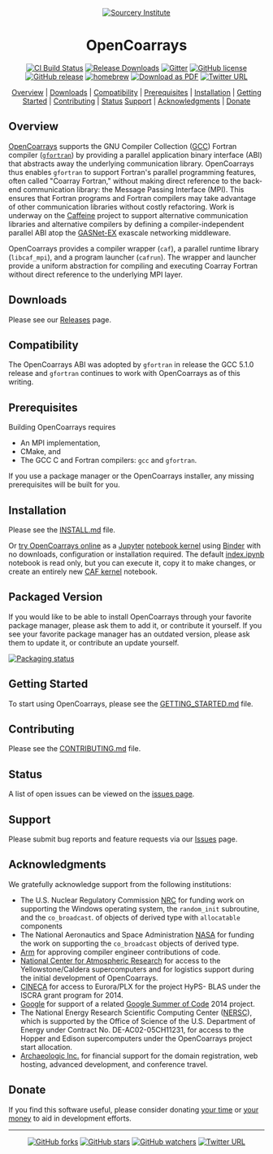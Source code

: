 <a name="top"> </a>

[This document is formatted with GitHub-Flavored Markdown.              ]:#
[For better viewing, including hyperlinks, read it online at            ]:#
[https://github.com/sourceryinstitute/OpenCoarrays/blob/master/README.md]:#
<div align="center">

[![Sourcery Institute][sourcery-institute logo]][Sourcery Institute]

OpenCoarrays
============

[![CI Build Status][build img]](https://travis-ci.org/sourceryinstitute/OpenCoarrays)
[![Release Downloads][download img]][Releases]
[![Gitter](https://img.shields.io/gitter/room/sourceryinstitute/opencoarrays.svg?style=flat-square)](https://gitter.im/sourceryinstitute/opencoarrays)
[![GitHub license][license img]](./LICENSE)
[![GitHub release][release img]](https://github.com/sourceryinstitute/OpenCoarrays/releases/latest)
[![homebrew](https://img.shields.io/homebrew/v/opencoarrays.svg?style=flat-square)](https://formulae.brew.sh/formula/opencoarrays)
[![Download as PDF][pdf img]](https://md2pdf.herokuapp.com/sourceryinstitute/OpenCoarrays/blob/master/README.pdf)
[![Twitter URL][twitter img]][default tweet]

[Overview](#overview) | [Downloads](#downloads) |
[Compatibility](#compatibility) | [Prerequisites](#prerequisites) |
[Installation](#installation) | [Getting Started](#getting-started) |
[Contributing](#contributing) | [Status](#status)
[Support](#support) | [Acknowledgments](#acknowledgments) | [Donate](#donate)

</div>

Overview
--------

[OpenCoarrays] supports the GNU Compiler Collection ([GCC]) Fortran compiler
([`gfortran`]) by providing a parallel application binary interface (ABI) that
abstracts away the underlying communication library.  OpenCoarrays thus enables
`gfortran` to support Fortran's parallel programming features, often called
"Coarray Fortran," without making direct reference to the back-end communication
library: the Message Passing Interface (MPI).  This ensures that Fortran
programs and Fortran compilers may take advantage of other communication
libraries without costly refactoring.  Work is underway on the [Caffeine]
project to support alternative communication libraries and alternative compilers
by defining a compiler-independent parallel ABI atop the [GASNet-EX] exascale
networking middleware.

OpenCoarrays provides a compiler wrapper (`caf`), a parallel runtime library
(`libcaf_mpi`), and a program launcher (`cafrun`).  The wrapper and launcher
provide a uniform abstraction for compiling and executing Coarray Fortran
without direct reference to the underlying MPI layer.

Downloads
---------

Please see our [Releases] page.

Compatibility
-------------

The OpenCoarrays ABI was adopted by `gfortran` in release the GCC 5.1.0 release
and `gfortran` continues to work with OpenCoarrays as of this writing.  

Prerequisites
-------------

Building OpenCoarrays requires

* An MPI implementation,
* CMake, and
* The GCC C and Fortran compilers: `gcc` and `gfortran`.

If you use a package manager or the OpenCoarrays installer, any missing
prerequisites will be built for you.


Installation
------------

Please see the [INSTALL.md] file.

Or [try OpenCoarrays online] as a [Jupyter] [notebook kernel]
using [Binder] with no downloads, configuration or installation required.
The default [index.ipynb] notebook is read only, but you can
execute it, copy it to make changes, or create an entirely
new [CAF kernel][notebook kernel] notebook.

Packaged Version
----------------

If you would like to be able to install OpenCoarrays through your
favorite package manager, please ask them to add it, or contribute it
yourself. If you see your favorite package manager has an outdated
version, please ask them to update it, or contribute an update
yourself.

[![Packaging status][repology-badge]][OC-on-repology]

Getting Started
---------------

To start using OpenCoarrays, please see the [GETTING_STARTED.md] file.

Contributing
------------

Please see the [CONTRIBUTING.md] file.

Status
------

A list of open issues can be viewed on the
[issues page](https://github.com/sourceryinstitute/opencoarrays/issues).

Support
-------

Please submit bug reports and feature requests via our [Issues] page.

Acknowledgments
----------------

We gratefully acknowledge support from the following institutions:

* The U.S. Nuclear Regulatory Commission [NRC] for funding work on supporting 
  the Windows operating system, the `random_init` subroutine, and the `co_broadcast`.
  of objects of derived type with `allocatable` components
* The National Aeronautics and Space Administration [NASA] for funding the work on
  supporting the `co_broadcast` objects of derived type.
* [Arm] for approving compiler engineer contributions of code.
* [National Center for Atmospheric Research] for access to the
  Yellowstone/Caldera supercomputers and for logistics support during
  the initial development of OpenCoarrays.
* [CINECA] for access to Eurora/PLX for the project HyPS- BLAS under
  the ISCRA grant program for 2014.
* [Google] for support of a related [Google Summer of Code] 2014
  project.
* The National Energy Research Scientific Computing Center ([NERSC]),
  which is supported by the Office of Science of the U.S. Department
  of Energy under Contract No. DE-AC02-05CH11231, for access to the
  Hopper and Edison supercomputers under the OpenCoarrays project
  start allocation.
* [Archaeologic Inc.] for financial support for the domain registration,
  web hosting, advanced development, and conference travel.

Donate
------

If you find this software useful, please consider donating
[your time](CONTRIBUTING.md) or
[your money](http://www.sourceryinstitute.org/store/p5/Donation.html)
to aid in development efforts.

---

<div align="center">

[![GitHub forks](https://img.shields.io/github/forks/sourceryinstitute/OpenCoarrays.svg?style=social&label=Fork)](https://github.com/sourceryinstitute/OpenCoarrays/fork)
[![GitHub stars](https://img.shields.io/github/stars/sourceryinstitute/OpenCoarrays.svg?style=social&label=Star)](https://github.com/sourceryinstitute/OpenCoarrays)
[![GitHub watchers](https://img.shields.io/github/watchers/sourceryinstitute/OpenCoarrays.svg?style=social&label=Watch)](https://github.com/sourceryinstitute/OpenCoarrays)
[![Twitter URL][twitter img]][default tweet]

</div>

[Hyperlinks]:#

[Overview]: #overview
[Downloads]: #downloads
[Compatibility]: #compatibility
[Prerequisites]: #prerequisites
[Installation]: #installation
[Contributing]: #contributing
[Acknowledgments]: #acknowledgments

[Arm]: https://www.arm.com

[OpenSHMEM]: http://www.openshmem.org/site/
[sourcery-institute logo]: http://www.sourceryinstitute.org/uploads/4/9/9/6/49967347/sourcery-logo-rgb-hi-rez-1.png
[OpenCoarrays]: http://www.opencoarrays.org
[ABI]: https://gcc.gnu.org/onlinedocs/gfortran/Coarray-Programming.html#Coarray-Programming
[MPI]: https://www.mpi-forum.org/
[GCC]: https://gcc.gnu.org
[`gfortran`]: https://gcc.gnu.org/wiki/GFortran
[MPICH]: https://www.mpich.org
[Sourcery Institute]: http://www.sourceryinstitute.org
[Google]: https://www.google.com
[CINECA]: https://www.cineca.it/en
[NERSC]: https://www.nersc.gov
[National Center for Atmospheric Research]: https://ncar.ucar.edu
[INSTALL.md]: ./INSTALL.md
[GASNet]: https://gasnet.lbl.gov
[CONTRIBUTING.md]: ./CONTRIBUTING.md
[GETTING_STARTED.md]: ./GETTING_STARTED.md
[Google Summer of Code]: https://www.google-melange.com/archive/gsoc/2014/orgs/gcc

[Issues]: https://github.com/sourceryinstitute/OpenCoarrays/issues
[Releases]: https://github.com/sourceryinstitute/OpenCoarrays/releases

[try OpenCoarrays online]: https://bit.ly/CAF-Binder
[notebook kernel]: https://github.com/sourceryinstitute/jupyter-CAF-kernel
[Binder]: https://mybinder.org
[Jupyter]: https://jupyter.org
[index.ipynb]: https://nbviewer.jupyter.org/github/sourceryinstitute/jupyter-CAF-kernel/blob/master/index.ipynb

[OC-on-repology]: https://repology.org/project/opencoarrays/versions
[repology-badge]: https://repology.org/badge/vertical-allrepos/opencoarrays.svg

[build img]: https://img.shields.io/travis/sourceryinstitute/OpenCoarrays.svg?style=flat-square "Build badge"
[CI Master Branch]: https://travis-ci.org/sourceryinstitute/OpenCoarrays?branch=master "View Travis-CI builds"
[download img]: https://img.shields.io/github/downloads/sourceryinstitute/OpenCoarrays/total.svg?style=flat-square "Download count badge"
[license img]: https://img.shields.io/badge/license-BSD--3-blue.svg?style=flat-square "BSD-3 License badge"
[release img]: https://img.shields.io/github/release/sourceryinstitute/OpenCoarrays.svg?style=flat-square "Latest release badge"
[pdf img]: https://img.shields.io/badge/PDF-README.md-6C2DC7.svg?style=flat-square "Download this readme as a PDF"
[twitter img]: https://img.shields.io/twitter/url/http/shields.io.svg?style=social
[NRC]: https://www.nrc.gov
[NASA]: https://www.nasa.gov
[Caffeine]: https://go.lbl.gov/caffeine
[Archaeologic Inc.]: https://www.archaeologic.codes
[GASNet-EX]: https://go.lbl.gov/gasnet

[default tweet]: https://twitter.com/intent/tweet?hashtags=HPC,Fortran,PGAS&related=zbeekman,gnutools,HPCwire,HPC_Guru,hpcprogrammer,SciNetHPC,DegenerateConic,jeffdotscience,travisci&text=Stop%20programming%20w%2F%20the%20%23MPI%20docs%20in%20your%20lap%2C%20try%20Coarray%20Fortran%20w%2F%20OpenCoarrays%20%26%20GFortran!&url=https%3A//github.com/sourceryinstitute/OpenCoarrays
